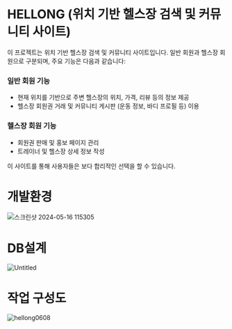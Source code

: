 # HELLONG (위치 기반 헬스장 검색 및 커뮤니티 사이트)

이 프로젝트는 위치 기반 헬스장 검색 및 커뮤니티 사이트입니다. 일반 회원과 헬스장 회원으로 구분되며, 주요 기능은 다음과 같습니다:

### 일반 회원 기능
- 현재 위치를 기반으로 주변 헬스장의 위치, 가격, 리뷰 등의 정보 제공
- 헬스장 회원권 거래 및 커뮤니티 게시판 (운동 정보, 바디 프로필 등) 이용

### 헬스장 회원 기능
- 회원권 판매 및 홍보 페이지 관리
- 트레이너 및 헬스장 상세 정보 작성

이 사이트를 통해 사용자들은 보다 합리적인 선택을 할 수 있습니다.

# 개발환경

![스크린샷 2024-05-16 115305](https://github.com/sucaund/Hellong/assets/139835601/60dbc9f3-a8de-4d04-8058-b6973c018bb4)

# DB설계

![Untitled](https://github.com/sucaund/Hellong/assets/139835601/5003cead-ca13-465c-baac-e37ef7bcdc5b)


# 작업 구성도

![hellong0608](https://github.com/sucaund/Hellong/assets/139835601/84f99c6b-b43d-4570-9133-0f5fabf74ab3)

